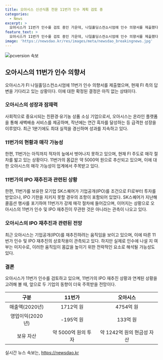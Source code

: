 ```yaml
---
title: 오아시스 신선식품 전문 11번가 인수 계획 검토 중
categories:
  - News
excerpt: >
  오아시스가 11번가 인수를 검토 중인 가운데, 나일홀딩스컨소시엄에 인수 의향서를 제출했다. 오아시스는 FI의 답변을 기다리고 있으며, 11번가 인수 여부는 아직 결정되지 않았다. 오아시스는 올해 1분기에 최대 실적을 경신하며 매출과 영업이익이 급증했고, 11번가의 몸값은 약 5000억 원으로 추산된다. 이에 따라 오아시스가 FI를 끌어들이고 대출을 받을 경우 인수가 가능성이 있는 상황이다. 반면 11번가는 아직 적자 상태이며, SK스퀘어의 기업공개(IPO) 조건 미충족으로 강제 매각 절차에 접어들었다. 이에 대해 업계는 11번가의 인수 및 IPO 재추진이 몸값을 올리는 전략에 해당할 가능성을 언급했다.
feature_text: >
  오아시스가 11번가 인수를 검토 중인 가운데, 나일홀딩스컨소시엄에 인수 의향서를 제출했다. 오아시스는 FI의 답변을 기다리고 있으며, 11번가 인수 여부는 아직 결정되지 않았다. 오아시스는 올해 1분기에 최대 실적을 경신하며 매출과 영업이익이 급증했고, 11번가의 몸값은 약 5000억 원으로 추산된다. 이에 따라 오아시스가 FI를 끌어들이고 대출을 받을 경우 인수가 가능성이 있는 상황이다. 반면 11번가는 아직 적자 상태이며, SK스퀘어의 기업공개(IPO) 조건 미충족으로 강제 매각 절차에 접어들었다. 이에 대해 업계는 11번가의 인수 및 IPO 재추진이 몸값을 올리는 전략에 해당할 가능성을 언급했다.
image: 'https://newsdao.kr/res/images/meta/newsdao_breakingnews.jpg'
---
```


<p><img src="https://newsdao.kr/res/images/meta/newsdao_breakingnews.jpg" alt="pcversion 속보" /></p>

<h2 data-ke-size="size26">오아시스의 11번가 인수 의향서</h2>

<p data-ke-size="size16">오아시스가 FI 나일홀딩스컨소시엄에 11번가 인수 의향서를 제출했으며, 현재 FI 측의 답변을 기다리고 있는 상황이다. 이에 대한 확정된 결정은 아직 없는 상태이다.</p>

<h3><b>오아시스의 성장과 잠재력</b></h3>

<p data-ke-size="size16">사회적으로 중요시되는 친환경·유기농 상품 소싱 기업으로서, 오아시스는 온라인 플랫폼을 통해 새벽배송 서비스를 제공하며, 작년에는 연간 흑자를 달성하는 등 급격한 성장을 이루었다. 최근 1분기에도 최대 실적을 경신하며 성과를 지속하고 있다.</p>

<h3><b>11번가의 현황과 매각 가능성</b></h3>

<p data-ke-size="size16">한편, 11번가는 아직까지 적자의 늪에서 벗어나지 못하고 있으며, 현재 FI 주도로 매각 절차를 밟고 있는 상황이다. 11번가의 몸값은 약 5000억 원으로 추산되고 있으며, 이에 대한 오아시스의 매각 가능성이 업계에서 주목받고 있다.</p>

<h3><b>11번가의 IPO 재추진과 관련된 상황</b></h3>

<p data-ke-size="size16">한편, 11번가를 보유한 모기업 SK스퀘어가 기업공개(IPO)를 조건으로 FI로부터 투자를 받았으나, IPO 기한을 지키지 못할 경우의 조항이 포함되어 있었다. SK스퀘어가 지난해 콜옵션 행사를 포기하여 11번가가 강제 매각 절차에 들어갔으며, 이어지는 상황으로 오아시스의 11번가 인수 및 IPO 재추진이 무관한 것은 아니라는 관측이 나오고 있다.</p>

<h3><b>오아시스의 IPO 재추진과 관련된 전망</b></h3>

<p data-ke-size="size16">최근 오아시스는 기업공개(IPO)를 재추진하려는 움직임을 보이고 있으며, 이에 따른 11번가 인수 및 IPO 재추진의 상호작용이 관측되고 있다. 하지만 실제로 인수에 나설 지 여부는 미지수로, 이러한 움직임이 몸값을 높이기 위한 전략적인 요소로 해석될 가능성도 있다.</p>

<h3><b>결론</b></h3>

<p data-ke-size="size16">오아시스가 11번가 인수를 검토하고 있으며, 11번가의 IPO 재추진 상황과 연계된 상황을 고려해 볼 때, 앞으로 두 기업의 동향이 더욱 주목받을 전망이다.</p>

<table>
    <thead>
        <tr>
            <th style="text-align: center;">구분</th>
            <th style="text-align: center;">11번가</th>
            <th style="text-align: center;">오아시스</th>
        </tr>
    </thead>
    <tbody>
        <tr>
            <td style="text-align: center;">매출액(2020년)</td>
            <td style="text-align: center;">1712억 원</td>
            <td style="text-align: center;">4754억 원</td>
        </tr>
        <tr>
            <td style="text-align: center;">영업이익(2020년)</td>
            <td style="text-align: center;">-195억 원</td>
            <td style="text-align: center;">133억 원</td>
        </tr>
        <tr>
            <td style="text-align: center;">보유 자산</td>
            <td style="text-align: center;">약 5000억 원의 투자</td>
            <td style="text-align: center;">약 1242억 원의 현금성 자산</td>
        </tr>
    </tbody>
</table>
실시간 뉴스 속보는, <a href="https://newsdao.kr" rel="dofollow">https://newsdao.kr</a>


